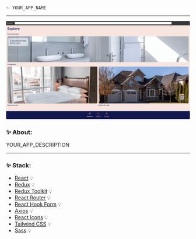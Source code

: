     ✨ YOUR_APP_NAME
---
![YOUR_APP_NAME](assets/images/preview.png)

### ✨ About:

YOUR_APP_DESCRIPTION

---

### ✨ Stack:

- [React](https://ru.reactjs.org/) 💡
- [Redux](https://redux.js.org/) 💡
- [Redux Toolkit](https://redux-toolkit.js.org/) 💡
- [React Router](https://reactrouter.com/docs/en/v6/getting-started/overview) 💡
- [React Hook Form](https://react-hook-form.com/) 💡
- [Axios](https://axios-http.com/docs/intro) 💡
- [React Icons](https://react-icons.github.io/react-icons/) 💡
- [Tailwind CSS](https://tailwindcss.com/) 💡
- [Sass](https://sass-lang.com/) 💡